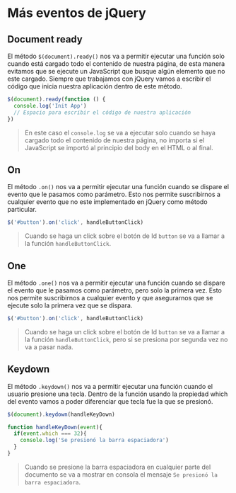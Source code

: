 # Más eventos de jQuery

## Document ready

El método `$(document).ready()` nos va a permitir ejecutar una función solo cuando está cargado todo el contenido de nuestra página, de esta manera evitamos que se ejecute un JavaScript que busque algún elemento que no este cargado. Siempre que trabajamos con jQuery vamos a escribir el código que inicia nuestra aplicación dentro de este método.

```js
$(document).ready(function () {
  console.log('Init App')
  // Espacio para escribir el código de nuestra aplicación
})
```

> En este caso el `console.log` se va a ejecutar solo cuando se haya cargado todo el contenido de nuestra página, no importa si el JavaScript se importó al principio del body en el HTML o al final.

## On

El método `.on()` nos va a permitir ejecutar una función cuando se dispare el evento que le pasamos como parámetro. Esto nos permite suscribirnos a cualquier evento que no este implementado en jQuery como método particular.

```js
$('#button').on('click', handleButtonClick)
```

> Cuando se haga un click sobre el botón de Id `button` se va a llamar a la función `handleButtonClick`.

## One

El método `.one()` nos va a permitir ejecutar una función cuando se dispare el evento que le pasamos como parámetro, pero solo la primera vez. Esto nos permite suscribirnos a cualquier evento y que asegurarnos que se ejecute solo la primera vez que se dispara.

```js
$('#button').on('click', handleButtonClick)
```

> Cuando se haga un click sobre el botón de Id `button` se va a llamar a la función `handleButtonClick`, pero si se presiona por segunda vez no va a pasar nada.

## Keydown

El método `.keydown()` nos va a permitir ejecutar una función cuando el usuario presione una tecla. Dentro de la función usando la propiedad which del evento vamos a poder diferenciar que tecla fue la que se presionó.

```js
$(document).keydown(handleKeyDown)

function handleKeyDown(event){
  if(event.which === 32){
    console.log('Se presionó la barra espaciadora')
  }
}
```

> Cuando se presione la barra espaciadora en cualquier parte del documento se va a mostrar en consola el mensaje `Se presionó la barra espaciadora`.